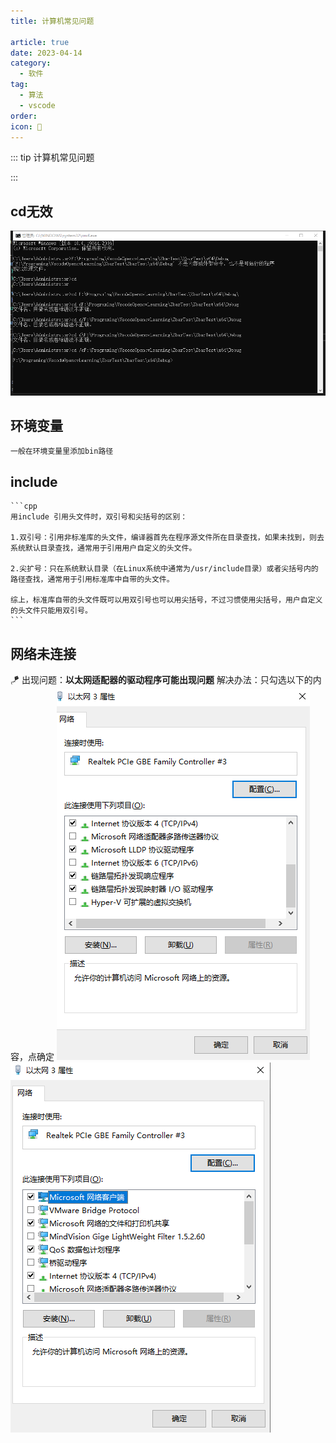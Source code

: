 ```yaml
---
title: 计算机常见问题

article: true
date: 2023-04-14
category:
  - 软件
tag:
  - 算法
  - vscode
order: 
icon: 🧑
---
```


::: tip
计算机常见问题

:::


## cd无效
    
![](./photo/sda.png)
    
## 环境变量
    一般在环境变量里添加bin路径
    
## include
    
    ```cpp
    用include 引用头文件时，双引号和尖括号的区别：
    
    1.双引号：引用非标准库的头文件，编译器首先在程序源文件所在目录查找，如果未找到，则去系统默认目录查找，通常用于引用用户自定义的头文件。
    
    2.尖扩号：只在系统默认目录（在Linux系统中通常为/usr/include目录）或者尖括号内的路径查找，通常用于引用标准库中自带的头文件。
    
    综上，标准库自带的头文件既可以用双引号也可以用尖括号，不过习惯使用尖括号，用户自定义的头文件只能用双引号。
    ```
## 网络未连接
🪁 出现问题：****以太网适配器的驱动程序可能出现问题****
解决办法：只勾选以下的内容，点确定
![](./photo/123213.png)
![](./photo/23213.png)